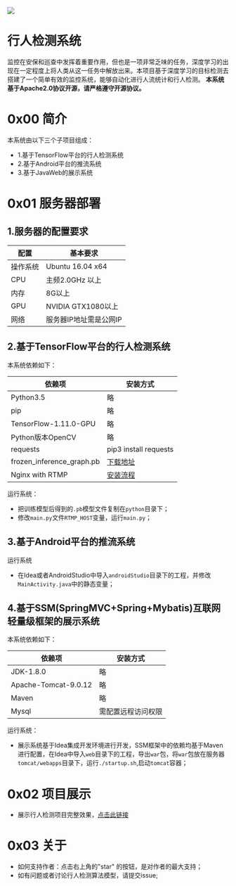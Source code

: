 ![](https://img.shields.io/badge/License-Apache%202-yellow.svg)
# 行人检测系统
监控在安保和巡查中发挥着重要作用，但也是一项非常乏味的任务，深度学习的出现在一定程度上将人类从这一任务中解放出来。本项目基于深度学习的目标检测去搭建了一个简单有效的监控系统，能够自动化进行人流统计和行人检测。
**本系统基于Apache2.0协议开源，请严格遵守开源协议。**
# 0x00 简介
本系统由以下三个子项目组成：<br>
- 1.基于TensorFlow平台的行人检测系统
- 2.基于Android平台的推流系统
- 3.基于JavaWeb的展示系统

# 0x01 服务器部署
## 1.服务器的配置要求
| 配置        | 基本要求 |
| ---------- | ------- |
| 操作系统 | Ubuntu 16.04 x64 |
| CPU  | 主频2.0GHz 以上   |
| 内存 | 8G以上 |
| GPU | NVIDIA GTX1080以上 |
| 网络 | 服务器IP地址需是公网IP |

## 2.基于TensorFlow平台的行人检测系统
本系统依赖如下：

| 依赖项 | 安装方式 |
| ---------- | ------ |
| Python3.5 | 略 |
| pip | 略 |
| TensorFlow-1.11.0-GPU | 略 |
| Python版本OpenCV | 略 |
| requests | pip3 install requests |
| frozen_inference_graph.pb | [下载地址](https://download.csdn.net/download/huplion/10825557) |
| Nginx with RTMP | [安装流程](https://www.jianshu.com/p/b4ee6956d1ea) |

运行系统：
- 把训练模型后得到的`.pb`模型文件复制在`python`目录下；
- 修改`main.py`文件`RTMP_HOST`变量，运行`main.py`；

## 3.基于Android平台的推流系统

运行系统

- 在Idea或者AndroidStudio中导入`androidStudio`目录下的工程，并修改`MainActivity.java`中的静态变量；


## 4.基于SSM(SpringMVC+Spring+Mybatis)互联网轻量级框架的展示系统
本系统依赖如下：

| 依赖项 | 安装方式 |
| ---------- | ------ |
| JDK-1.8.0 | 略 |
| Apache-Tomcat-9.0.12 | 略 |
| Maven | 略|
| Mysql | 需配置远程访问权限 |

运行系统：
- 展示系统基于Idea集成开发环境进行开发，SSM框架中的依赖均基于Maven进行配置，在Idea中导入`web`目录下的工程，导出`war`包，将`war`包放在服务器`tomcat/webapps`目录下，运行`./startup.sh`,启动`tomcat`容器；

# 0x02 项目展示

- 展示行人检测项目完整效果，[点击此链接]()

# 0x03 关于

- 如何支持作者：点击右上角的"star" 的按钮，是对作者的最大支持；
- 如有问题或者讨论行人检测算法模型，请提交issue;



